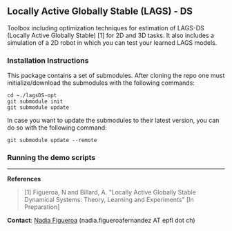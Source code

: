 ## Locally Active Globally Stable (LAGS) - DS
Toolbox including optimization techniques for estimation of LAGS-DS (Locally Active Globally Stable) [1] for 2D and 3D tasks. It also includes a simulation of a 2D robot in which you can test your learned LAGS models.


### Installation Instructions
This package contains a set of submodules. After cloning the repo one must initialize/download the submodules with the following commands:
```
cd ~./lagsDS-opt
git submodule init
git submodule update
```
In case you want to update the submodules to their latest version, you can do so with the following command:
```
git submodule update --remote
```

### Running the demo scripts

---

**References**     
> [1] Figueroa, N and Billard, A. "Locally Active Globally Stable Dynamical Systems: Theory, Learning and Experiments" [In Preparation]

**Contact**: [Nadia Figueroa](http://lasa.epfl.ch/people/member.php?SCIPER=238387) (nadia.figueroafernandez AT epfl dot ch)



